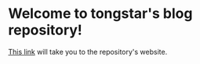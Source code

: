 # Welcome to tongstar's blog repository!

[This link](https://tongmon.github.io) will take you to the repository's website.
